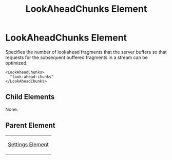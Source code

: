 ﻿---
title: LookAheadChunks Element
TOCTitle: LookAheadChunks Element
ms:assetid: 4ffacfe2-7758-4555-986e-edcc14fc21ad
ms:mtpsurl: https://msdn.microsoft.com/en-us/library/Hh547038(v=VS.90)
ms:contentKeyID: 37836879
ms.date: 05/02/2012
mtps_version: v=VS.90
---

# LookAheadChunks Element

Specifies the number of lookahead fragments that the server buffers so that requests for the subsequent buffered fragments in a stream can be optimized.

    <LookAheadChunks>
      "look-ahead-chunks"
    </LookAheadChunks>

## Child Elements

None.

## Parent Element

<table>
<colgroup>
<col style="width: 100%" />
</colgroup>
<tbody>
<tr class="odd">
<td><p><a href="settings-element.md">Settings Element</a></p></td>
</tr>
</tbody>
</table>

